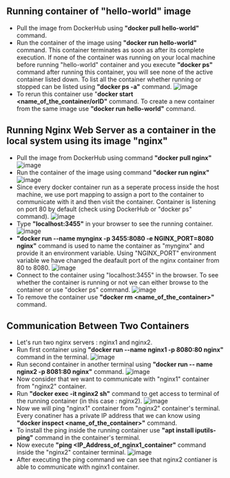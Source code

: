 ## Running container of **"hello-world"** image
- Pull the image from DockerHub using **"docker pull hello-world"** command.
- Run the container of the image using **"docker run hello-world"** command. This container terminates as soon as after its complete execution. If none of the container was running on your local machine before running "hello-world" container and you execute **"docker ps"** command after running this container, you will see none of the active container listed down. To list all the container whether running or stopped can be listed using **"docker ps -a"** command.
![image](https://github.com/swatipal1010/Docker_practical/assets/110754474/4b520688-8402-4db4-bc76-fb5746059c89)
- To rerun this container use "**docker start <name_of_the_container/orID"** command. To create a new container from the same image use **"docker run hello-world"** command.

## Running Nginx Web Server as a container in the local system using its image **"nginx"** 
- Pull the image from DockerHub using command **"docker pull nginx"**
![image](https://github.com/swatipal1010/Docker_practical/assets/110754474/78d75ecc-4f20-4903-a78c-7f57181b6e70)
- Run the container of the image using command **"docker run nginx"**
![image](https://github.com/swatipal1010/Docker_practical/assets/110754474/f92468b0-2d9c-40bf-9612-dc9f8bbfa4bd)
- Since every docker container run as a seperate process inside the host machine, we use port mapping to assign a port to the container to communicate with it and then visit the container. Container is listening on port 80 by default (check using DockerHub or "docker ps" command).
![image](https://github.com/swatipal1010/Docker_practical/assets/110754474/5d36761d-1358-42cf-877a-beb190b07c79)
- Type **"localhost:3455"** in your browser to see the running container.
![image](https://github.com/swatipal1010/Docker_practical/assets/110754474/94088563-16a8-484b-9d8a-96581d74e172)
- **"docker run --name mynginx -p 3455:8080 -e NGINX_PORT=8080 nginx"** command is used to name the container as "mynginx" and provide it an environment variable. Using "NGINX_PORT" environment variable we have changed the deafault port of the nginx container from 80 to 8080.
![image](https://github.com/swatipal1010/Docker_practical/assets/110754474/2a9be05e-02f5-46f6-abe5-c289f15f186f)
- Connect to the container using "localhost:3455" in the browser. To see whether the container is running or not we can either browse to the container or use "docker ps" command.
![image](https://github.com/swatipal1010/Docker_practical/assets/110754474/199e311c-f684-42b4-b57a-1cbf01dfa1c3)
- To remove the container use **"docker rm <name_of_the_container>"** command.


## Communication Between Two Containers
- Let's run two nginx servers : nginx1 and nginx2.
- Run first container using **"docker run --name nginx1 -p 8080:80 nginx"** command in the terminal.
![image](https://github.com/swatipal1010/Docker_practical/assets/110754474/06ac5c83-052a-4e10-a423-12aebd339f3b)
- Run second container in another terminal using **"docker run -- name nginx2 -p 8081:80 nginx"** command.
![image](https://github.com/swatipal1010/Docker_practical/assets/110754474/c1af04bf-513e-4fe6-9c3a-2fc9b1d73245)
- Now consider that we want to communicate with "nginx1" container from "nginx2" container.
- Run **"docker exec -it nginx2 sh"** command to get access to terminal of the running container (in this case : nginx2).
![image](https://github.com/swatipal1010/Docker_practical/assets/110754474/bf2da79c-b42e-4b51-bce9-685802cabd98)
- Now we will ping "nginx1" container from "nginx2" container's terminal. Every conatiner has a private IP address that we can know using **"docker inspect <name_of_the_container>"** command.
- To install the ping inside the running container use **"apt install iputils-ping"** command in the container's terminal.
- Now execute **"ping <IP_Address_of_nginx1_container"** command inside the "nginx2" container terminal.
![image](https://github.com/swatipal1010/Docker_practical/assets/110754474/0fe266d2-01e6-4cba-b5ea-cd24e6ab1a17)
- After executing the ping command we can see that nginx2 contianer is able to communicate with nginx1 container.












